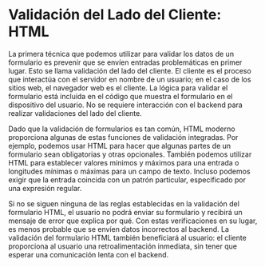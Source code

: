 # Validación del Lado del Cliente: HTML

La primera técnica que podemos utilizar para validar los datos de un formulario es prevenir que se envíen entradas problemáticas en primer lugar. Esto se llama validación del lado del cliente. El cliente es el proceso que interactúa con el servidor en nombre de un usuario; en el caso de los sitios web, el navegador web es el cliente. La lógica para validar el formulario está incluida en el código que muestra el formulario en el dispositivo del usuario. No se requiere interacción con el backend para realizar validaciones del lado del cliente.

Dado que la validación de formularios es tan común, HTML moderno proporciona algunas de estas funciones de validación integradas. Por ejemplo, podemos usar HTML para hacer que algunas partes de un formulario sean obligatorias y otras opcionales. También podemos utilizar HTML para establecer valores mínimos y máximos para una entrada o longitudes mínimas o máximas para un campo de texto. Incluso podemos exigir que la entrada coincida con un patrón particular, especificado por una expresión regular.

Si no se siguen ninguna de las reglas establecidas en la validación del formulario HTML, el usuario no podrá enviar su formulario y recibirá un mensaje de error que explica por qué. Con estas verificaciones en su lugar, es menos probable que se envíen datos incorrectos al backend. La validación del formulario HTML también beneficiará al usuario: el cliente proporciona al usuario una retroalimentación inmediata, sin tener que esperar una comunicación lenta con el backend.
